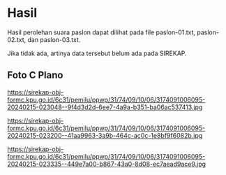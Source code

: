 # Hasil

Hasil perolehan suara paslon dapat dilihat pada file paslon-01.txt, paslon-02.txt, dan paslon-03.txt.

Jika tidak ada, artinya data tersebut belum ada pada SIREKAP.

## Foto C Plano

https://sirekap-obj-formc.kpu.go.id/6c31/pemilu/ppwp/31/74/09/10/06/3174091006095-20240215-023048--9f4d3d2d-6ee7-4a9a-b351-ba06ac537413.jpg

https://sirekap-obj-formc.kpu.go.id/6c31/pemilu/ppwp/31/74/09/10/06/3174091006095-20240215-023200--41aa9963-3a9b-464c-ac0c-1e8bf9f6082b.jpg

https://sirekap-obj-formc.kpu.go.id/6c31/pemilu/ppwp/31/74/09/10/06/3174091006095-20240215-023335--449e7a00-b867-43a0-8d08-ec7aead9ace9.jpg

